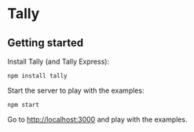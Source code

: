 Tally
=====

Getting started
---------------

Install Tally (and Tally Express):

```npm install tally```

Start the server to play with the examples:

```npm start```

Go to [http://localhost:3000](http://localhost:3000/) and play with the examples.


